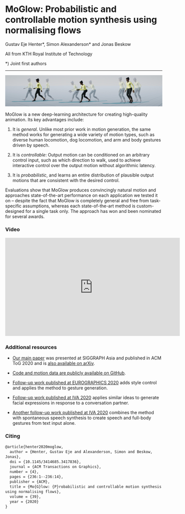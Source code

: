 # MoGlow: Probabilistic and controllable motion synthesis using normalising flows
Gustav Eje Henter\*, Simon Alexanderson\* and Jonas Beskow

All from KTH Royal Institute of Technology

\*) Joint first authors

---
![image](media/teaser.jpg)

MoGlow is a new deep-learning architecture for creating high-quality animation. Its key advantages include:

1. It is *general*. Unlike most prior work in motion generation, the same method works for generating a wide variety of motion types, such as diverse human locomotion, dog locomotion, and arm and body gestures driven by speech.

2. It is *controllable*: Output motion can be conditioned on an arbitrary control input, such as which direction to walk, used to achieve interactive control over the output motion without algorithmic latency.

3. It is *probabilistic*, and learns an entire distribution of plausible output motions that are consistent with the desired control.

Evaluations show that MoGlow produces convincingly natural motion and approaches state-of-the-art performance on each application we tested it on – despite the fact that MoGlow is completely general and free from task-specific assumptions, whereas each state-of-the-art method is custom-designed for a single task only. The approach has won and been nominated for several awards.

### Video
<iframe width="560" height="315" src="https://www.youtube.com/embed/pe-YTvavbtA" frameborder="0" allow="accelerometer; autoplay; encrypted-media; gyroscope; picture-in-picture" allowfullscreen></iframe>

### Additional resources
* [Our main paper](https://dl.acm.org/doi/10.1145/3414685.3417836) was presented at SIGGRAPH Asia and published in ACM ToG 2020 and is [also available on arXiv](https://arxiv.org/abs/1905.06598).

* [Code and motion data are publicly available on GitHub](https://github.com/simonalexanderson/StyleGestures).

* [Follow-up work published at EUROGRAPHICS 2020](https://youtu.be/egf3tjbWBQE) adds style control and applies the method to gesture generation.

* [Follow-up work published at IVA 2020](https://patrikjonell.se/projects/lets_face_it/) applies similar ideas to generate facial expressions in response to a conversation partner.

* [Another follow-up work published at IVA 2020](https://simonalexanderson.github.io/IVA2020/) combines the method with spontaneous speech synthesis to create speech and full-body gestures from text input alone.

### Citing
```
@article{henter2020moglow,
  author = {Henter, Gustav Eje and Alexanderson, Simon and Beskow, Jonas},
  doi = {10.1145/3414685.3417836},
  journal = {ACM Transactions on Graphics},
  number = {4},
  pages = {236:1--236:14},
  publisher = {ACM},
  title = {Mo{G}low: {P}robabilistic and controllable motion synthesis using normalising flows},
  volume = {39},
  year = {2020}
}
```
